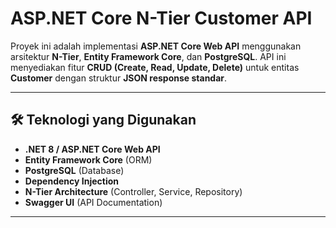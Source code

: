 # ASP.NET Core N-Tier Customer API

Proyek ini adalah implementasi **ASP.NET Core Web API** menggunakan arsitektur **N-Tier**, **Entity Framework Core**, dan **PostgreSQL**. 
API ini menyediakan fitur **CRUD (Create, Read, Update, Delete)** untuk entitas **Customer** dengan struktur **JSON response standar**.

---

## 🛠 Teknologi yang Digunakan
- **.NET 8 / ASP.NET Core Web API**
- **Entity Framework Core** (ORM)
- **PostgreSQL** (Database)
- **Dependency Injection**
- **N-Tier Architecture** (Controller, Service, Repository)
- **Swagger UI** (API Documentation)

---
